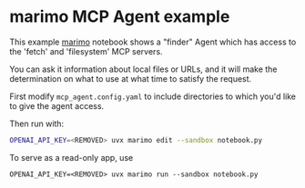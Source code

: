 # marimo MCP Agent example

This example [marimo](https://github.com/marimo-team/marimo) notebook shows a
"finder" Agent which has access to the 'fetch' and 'filesystem' MCP servers.

You can ask it information about local files or URLs, and it will make the
determination on what to use at what time to satisfy the request.

First modify `mcp_agent.config.yaml` to include directories to which
you'd like to give the agent access.

Then run with:

```bash
OPENAI_API_KEY=<REMOVED> uvx marimo edit --sandbox notebook.py
```

To serve as a read-only app, use

```
OPENAI_API_KEY=<REMOVED> uvx marimo run --sandbox notebook.py
```
